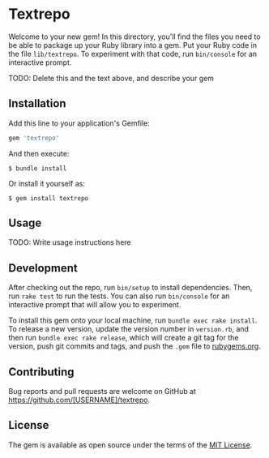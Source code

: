 # Textrepo

Welcome to your new gem! In this directory, you'll find the files you need to be able to package up your Ruby library into a gem. Put your Ruby code in the file `lib/textrepo`. To experiment with that code, run `bin/console` for an interactive prompt.

TODO: Delete this and the text above, and describe your gem

## Installation

Add this line to your application's Gemfile:

```ruby
gem 'textrepo'
```

And then execute:

    $ bundle install

Or install it yourself as:

    $ gem install textrepo

## Usage

TODO: Write usage instructions here

## Development

After checking out the repo, run `bin/setup` to install dependencies. Then, run `rake test` to run the tests. You can also run `bin/console` for an interactive prompt that will allow you to experiment.

To install this gem onto your local machine, run `bundle exec rake install`. To release a new version, update the version number in `version.rb`, and then run `bundle exec rake release`, which will create a git tag for the version, push git commits and tags, and push the `.gem` file to [rubygems.org](https://rubygems.org).

## Contributing

Bug reports and pull requests are welcome on GitHub at https://github.com/[USERNAME]/textrepo.


## License

The gem is available as open source under the terms of the [MIT License](https://opensource.org/licenses/MIT).
